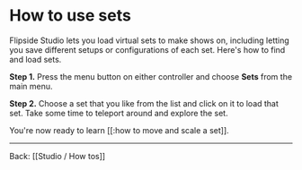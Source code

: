 # How to use sets

Flipside Studio lets you load virtual sets to make shows on, including letting you save different setups or configurations of each set. Here's how to find and load sets.

**Step 1.** Press the menu button on either controller and choose **Sets** from the main menu.

**Step 2.** Choose a set that you like from the list and click on it to load that set. Take some time to teleport around and explore the set.

You're now ready to learn [[:how to move and scale a set]].

---

Back: [[Studio / How tos]]
